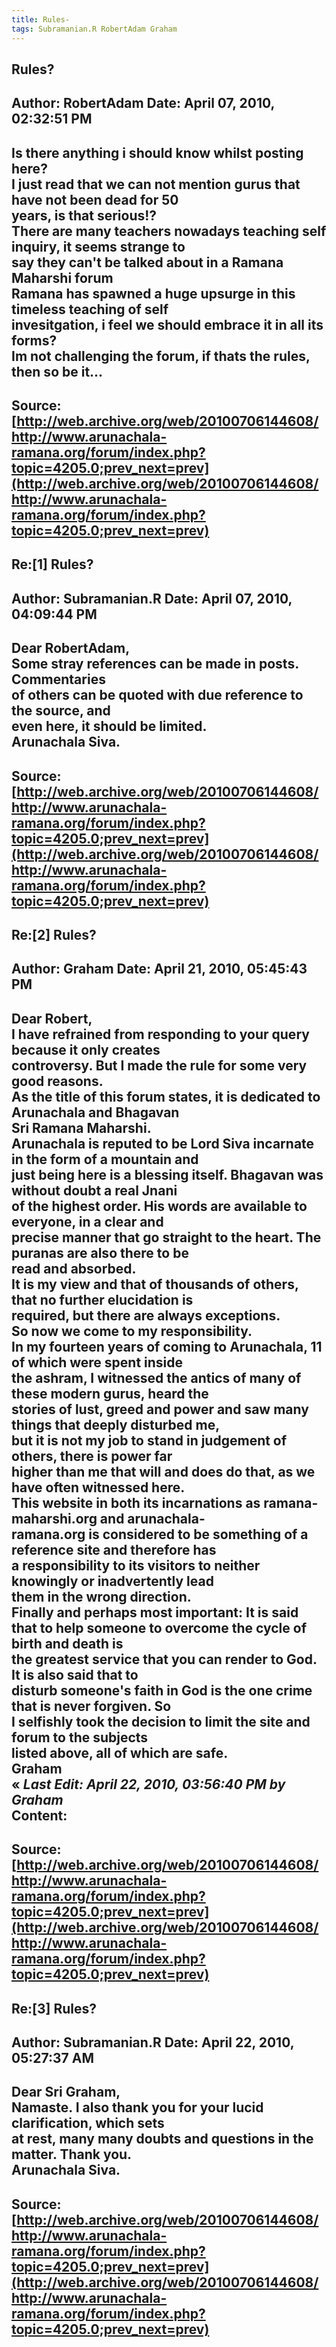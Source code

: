 ```yaml
--- 
title: Rules-   
tags: Subramanian.R RobertAdam Graham  
---  
```

## Rules?  
Author: RobertAdam          Date: April 07, 2010, 02:32:51 PM  
---  
Is there anything i should know whilst posting here?   
I just read that we can not mention gurus that have not been dead for 50  
years, is that serious!?   
There are many teachers nowadays teaching self inquiry, it seems strange to  
say they can't be talked about in a Ramana Maharshi forum   
Ramana has spawned a huge upsurge in this timeless teaching of self  
invesitgation, i feel we should embrace it in all its forms?   
Im not challenging the forum, if thats the rules, then so be it...
 ---  
Source:[http://web.archive.org/web/20100706144608/http://www.arunachala-ramana.org/forum/index.php?topic=4205.0;prev_next=prev](http://web.archive.org/web/20100706144608/http://www.arunachala-ramana.org/forum/index.php?topic=4205.0;prev_next=prev)   
---  

## Re:[1] Rules?  
Author: Subramanian.R       Date: April 07, 2010, 04:09:44 PM  
---  
Dear RobertAdam,   
Some stray references can be made in posts. Commentaries   
of others can be quoted with due reference to the source, and   
even here, it should be limited.   
Arunachala Siva.
 ---  
Source:[http://web.archive.org/web/20100706144608/http://www.arunachala-ramana.org/forum/index.php?topic=4205.0;prev_next=prev](http://web.archive.org/web/20100706144608/http://www.arunachala-ramana.org/forum/index.php?topic=4205.0;prev_next=prev)   
---  

## Re:[2] Rules?  
Author: Graham              Date: April 21, 2010, 05:45:43 PM  
---  
Dear Robert,   
I have refrained from responding to your query because it only creates  
controversy. But I made the rule for some very good reasons.   
As the title of this forum states, it is dedicated to Arunachala and Bhagavan  
Sri Ramana Maharshi.   
Arunachala is reputed to be Lord Siva incarnate in the form of a mountain and  
just being here is a blessing itself. Bhagavan was without doubt a real Jnani  
of the highest order. His words are available to everyone, in a clear and  
precise manner that go straight to the heart. The puranas are also there to be  
read and absorbed.   
It is my view and that of thousands of others, that no further elucidation is  
required, but there are always exceptions.   
So now we come to my responsibility.   
In my fourteen years of coming to Arunachala, 11 of which were spent inside  
the ashram, I witnessed the antics of many of these modern gurus, heard the  
stories of lust, greed and power and saw many things that deeply disturbed me,  
but it is not my job to stand in judgement of others, there is power far  
higher than me that will and does do that, as we have often witnessed here.   
This website in both its incarnations as ramana-maharshi.org and arunachala-  
ramana.org is considered to be something of a reference site and therefore has  
a responsibility to its visitors to neither knowingly or inadvertently lead  
them in the wrong direction.   
Finally and perhaps most important: It is said that to help someone to overcome the cycle of birth and death is  
the greatest service that you can render to God. It is also said that to  
disturb someone's faith in God is the one crime that is **never** forgiven. So  
I selfishly took the decision to limit the site and forum to the subjects  
listed above, all of which are safe.   
Graham   
« _Last Edit: April 22, 2010, 03:56:40 PM by Graham_  
Content:
 ---  
Source:[http://web.archive.org/web/20100706144608/http://www.arunachala-ramana.org/forum/index.php?topic=4205.0;prev_next=prev](http://web.archive.org/web/20100706144608/http://www.arunachala-ramana.org/forum/index.php?topic=4205.0;prev_next=prev)   
---  

## Re:[3] Rules?  
Author: Subramanian.R       Date: April 22, 2010, 05:27:37 AM  
---  
Dear Sri Graham,   
Namaste. I also thank you for your lucid clarification, which sets   
at rest, many many doubts and questions in the matter. Thank you.   
Arunachala Siva.
 ---  
Source:[http://web.archive.org/web/20100706144608/http://www.arunachala-ramana.org/forum/index.php?topic=4205.0;prev_next=prev](http://web.archive.org/web/20100706144608/http://www.arunachala-ramana.org/forum/index.php?topic=4205.0;prev_next=prev)   
---  

